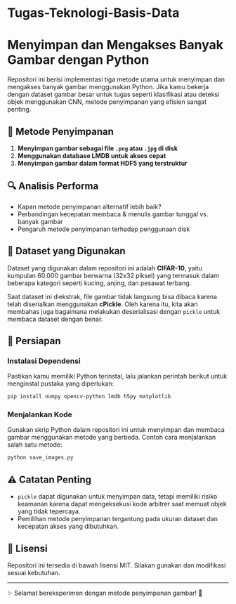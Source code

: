 # Tugas-Teknologi-Basis-Data
# Menyimpan dan Mengakses Banyak Gambar dengan Python

Repositori ini berisi implementasi tiga metode utama untuk menyimpan dan mengakses banyak gambar menggunakan Python. Jika kamu bekerja dengan dataset gambar besar untuk tugas seperti klasifikasi atau deteksi objek menggunakan CNN, metode penyimpanan yang efisien sangat penting.

## 📌 Metode Penyimpanan
1. **Menyimpan gambar sebagai file `.png` atau `.jpg` di disk**
2. **Menggunakan database LMDB untuk akses cepat**
3. **Menyimpan gambar dalam format HDF5 yang terstruktur**

## 🔍 Analisis Performa
- Kapan metode penyimpanan alternatif lebih baik?
- Perbandingan kecepatan membaca & menulis gambar tunggal vs. banyak gambar
- Pengaruh metode penyimpanan terhadap penggunaan disk

## 📂 Dataset yang Digunakan
Dataset yang digunakan dalam repositori ini adalah **CIFAR-10**, yaitu kumpulan 60.000 gambar berwarna (32x32 piksel) yang termasuk dalam beberapa kategori seperti kucing, anjing, dan pesawat terbang.

Saat dataset ini diekstrak, file gambar tidak langsung bisa dibaca karena telah diserialkan menggunakan **cPickle**. Oleh karena itu, kita akan membahas juga bagaimana melakukan deserialisasi dengan `pickle` untuk membaca dataset dengan benar.

## 🚀 Persiapan
### Instalasi Dependensi
Pastikan kamu memiliki Python terinstal, lalu jalankan perintah berikut untuk menginstal pustaka yang diperlukan:

```bash
pip install numpy opencv-python lmdb h5py matplotlib
```

### Menjalankan Kode
Gunakan skrip Python dalam repositori ini untuk menyimpan dan membaca gambar menggunakan metode yang berbeda. Contoh cara menjalankan salah satu metode:

```bash
python save_images.py
```

## ⚠️ Catatan Penting
- `pickle` dapat digunakan untuk menyimpan data, tetapi memiliki risiko keamanan karena dapat mengeksekusi kode arbitrer saat memuat objek yang tidak tepercaya.
- Pemilihan metode penyimpanan tergantung pada ukuran dataset dan kecepatan akses yang dibutuhkan.

## 📜 Lisensi
Repositori ini tersedia di bawah lisensi MIT. Silakan gunakan dan modifikasi sesuai kebutuhan.

---
✨ Selamat bereksperimen dengan metode penyimpanan gambar! 🚀
